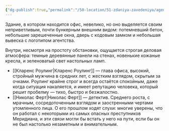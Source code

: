 ```yaml
---
{"dg-publish":true,"permalink":"/50-location/51-zdaniya-zavedeniya/agentstvo-pinkertona-meridianskij-ofis/","tags":["локация/заведение"]}
---
```


Здание, в котором находится офис, невелико, но оно выделяется своим неприветливым, почти бункерным внешним видом: потемневший бетон, небольшие зарешеченные окна, дверь с кодовым замком и небольшая вывеска с логотипом агентства. 

Внутри, несмотря на простоту обстановки, ощущается строгая деловая атмосфера: темные деревянные панели на стенах, новенькие кожаные кресла, и зеленоватый свет настольных ламп. 

- [[Кларенс Роулинг\|Кларенс Роулинг]] — глава офиса, высокий, стройный мужчина в средних лет, с жестким взглядом, скрытым за очками. Роулинг крайне строг и всегда остаётся спокойным, даже когда ситуация накаляется, и имеет репутацию человека, который решит пробелму — тихо, быстро и безжалостно.
- [[Николас Ферт\|Николас Ферт]] — детектив. Среднего роста, с мрачным, сосредоточенным взглядом и заостренными чертами утомленного лица. О его прошлом ходят слухи: многие уверены, что он работал с некоторыми из самых опасных преступников Меридиана, и эти связи могли бы встать у него на пути, если бы он не был настолько незаметным и внимательным. 